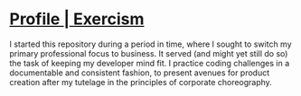 # [Profile | Exercism](https://exercism.io/profiles/nullthefirst)

I started this repository during a period in time, where I sought to switch my primary professional focus to business. It served (and might yet still do so) the task of keeping my developer mind fit. I practice coding challenges in a documentable and consistent fashion, to present avenues for product creation after my tutelage in the principles of corporate choreography.